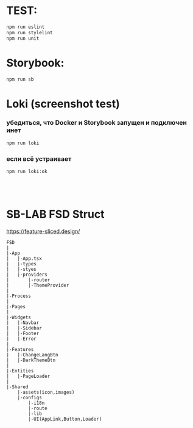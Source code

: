 # ТEST:

```bash
npm run eslint
npm run stylelint
npm run unit
```

# Storybook:

```bash
npm run sb
```

# Loki (screenshot test)

### убедиться, что Docker и Storybook запущен и подключен инет

```bash
npm run loki
```

### если всё устраивает

```bash
npm run loki:ok
```

<br><br>

# SB-LAB FSD Struct

https://feature-sliced.design/

```
FSD
|
|-App
|	|-App.tsx
|	|-types
|	|-styes
|	|-providers
|		|-router
|		|-ThemeProvider
|
|-Process
|
|-Pages
|
|-Widgets
|	|-Navbar
|	|-Sidebar
|	|-Footer
|	|-Error
|
|-Features
|	|-ChangeLangBtn
|	|-DarkThemeBtn
|
|-Entities
|	|-PageLoader
|
|-Shared
	|-assets(icon,images)
	|-configs
		|-i18n
		|-route
		|-lib
		|-UI(AppLink,Button,Loader)
```
